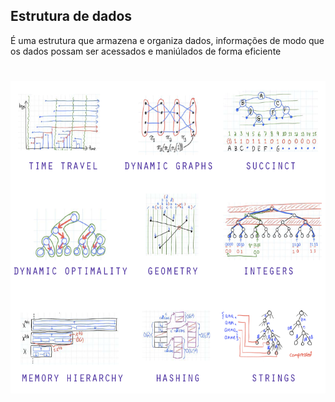## Estrutura de dados

É uma estrutura que armazena e organiza dados, informações de modo que os dados possam ser acessados e maniúlados de forma eficiente

<h1 align="center">
   <img alt="illus" src=".github/illus.png" height="500px" />
</h1>
